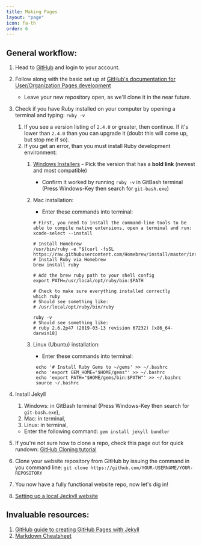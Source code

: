 ```yaml
---
title: Making Pages
layout: "page"
icon: fa-th
order: 6
---
```


## General workflow:
1. Head to [GitHub](https://github.com) and login to your account.
1. Follow along with the basic set up at [GitHub's documentation for User/Organization Pages development](https://pages.github.com/)
    * Leave your new repository open, as we'll clone it in the near future.
1. Check if you have Ruby installed on your computer by opening a terminal and typing: `ruby -v` 
    1. If you see a version listing of `2.4.0` or greater, then continue. If it's lower than `2.4.0` than you can upgrade it (doubt this will come up, but stop me if so).
    1. If you get an error, than you must install Ruby development environment:
        1. [Windows Installers](https://rubyinstaller.org/downloads/) - Pick the version that has a **bold link** (newest and most compatible)
            * Confirm it worked by running `ruby -v` in GitBash terminal (Press Windows-Key then search for `git-bash.exe`) 
        1. Mac installation:
            * Enter these commands into terminal:
            
            ```shell script
           # First, you need to install the command-line tools to be able to compile native extensions, open a terminal and run:
           xcode-select --install
           
           # Install Homebrew
           /usr/bin/ruby -e "$(curl -fsSL https://raw.githubusercontent.com/Homebrew/install/master/install)"
           # Install Ruby via Homebrew
           brew install ruby
           
           # Add the brew ruby path to your shell config
           export PATH=/usr/local/opt/ruby/bin:$PATH
           
           # Check to make sure everything installed correctly
           which ruby
           # Should see something like:
           # /usr/local/opt/ruby/bin/ruby
           
           ruby -v
           # Should see something like:
           # ruby 2.6.2p47 (2019-03-13 revision 67232) [x86_64-darwin18]
            ```
           
        1. Linux (Ubuntu) installation:
            * Enter these commands into terminal:
            
           ```shell script
            echo '# Install Ruby Gems to ~/gems' >> ~/.bashrc
            echo 'export GEM_HOME="$HOME/gems"' >> ~/.bashrc
            echo 'export PATH="$HOME/gems/bin:$PATH"' >> ~/.bashrc
            source ~/.bashrc
           ```
           
1. Install Jekyll
    1. Windows: in GitBash terminal (Press Windows-Key then search for `git-bash.exe`), 
    1. Mac: in terminal,
    1. Linux: in terminal,
    * Enter the following command: `gem install jekyll bundler`
1. If you're not sure how to clone a repo, check this page out for quick rundown: [GitHub Cloning tutorial](https://help.github.com/en/articles/cloning-a-repository)
1. Clone your website repository from GitHub by issuing the command in you command line: `git clone https://github.com/YOUR-USERNAME/YOUR-REPOSITORY`
1. You now have a fully functional website repo, now let's dig in!
1. [Setting up a local Jeckyll website](https://help.github.com/en/articles/setting-up-your-github-pages-site-locally-with-jekyll#step-4-build-your-local-jekyll-site)


## Invaluable resources:
1. [GitHub guide to creating GitHub Pages with Jekyll](https://help.github.com/en/articles/using-jekyll-as-a-static-site-generator-with-github-pages)
1. [Markdown Cheatsheet](https://github.com/adam-p/markdown-here/wiki/Markdown-Cheatsheet)

<!-- Calendly badge widget begin -->
<link href="https://assets.calendly.com/assets/external/widget.css" rel="stylesheet">
<script src="https://assets.calendly.com/assets/external/widget.js" type="text/javascript"></script>
<script type="text/javascript">Calendly.initBadgeWidget({ url: 'https://calendly.com/joshua-zosky?background_color=edeae9&primary_color=719989', text: 'Questions? Schedule time with me to chat one-on-one!', color: '#719989', textColor: '#edeae9', branding: true });</script>
<!-- Calendly badge widget end -->
